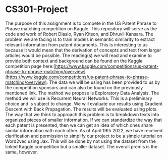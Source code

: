 # CS301-Project
The purpose of this assignment is to compete in the US Patent Phrase to Phrase matching competition on Kaggle. This repository will serve as the code and work of Robert Diasio, Ryan Kitson, and Dhruvil Kansara. The problem we are facing is to train models in semantic similarity to extract relevant information from patent documents. This is interesting to us because it would mean that the derivation of concepts and text from larger articles would be possible. The reading(s) we will read and examine to provide both context and background can be found on the Kaggle competition page here:[https://www.kaggle.com/competitions/us-patent-phrase-to-phrase-matching/overview](https://www.kaggle.com/competitions/us-patent-phrase-to-phrase-matching/overview). The data we will be using has been provided to us by the competition sponsors and can also be found on the previously mentioned link. The method we propose is Exploratory Data Analysis. The method we will use is Recurrent Neural Networks. This is a preliminary choice and is subject to change. We will evaluate our results using Gradient Descent with Back Propagation. The results will be evaluated using plots. The way that we think to approach this problem is to breakdown texts into organized pieces of smaller information. If we can standardize the way that each patent is presented, then we can get an idea of which ones share similar information with each other. As of April 19th 2022, we have received clarification and permission to simplify our project to be a simple tutorial on Word2vec using Jax. This will be done by not using the dataset from the linked Kaggle competition but a smaller dataset. 
The overall premis is the same, however. 
